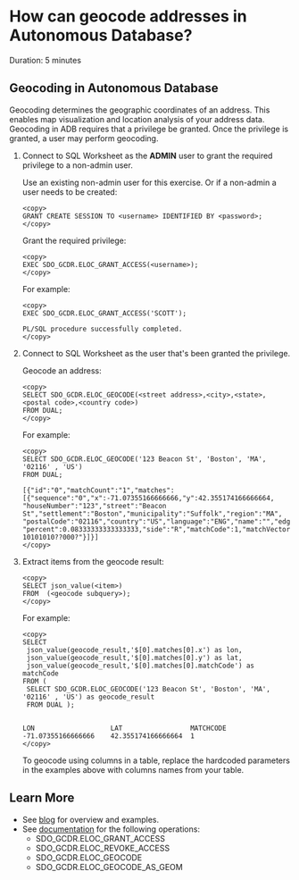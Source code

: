 # How can geocode addresses in Autonomous Database?
Duration: 5 minutes

## Geocoding in Autonomous Database

Geocoding determines the geographic coordinates of an address. This enables map visualization and location analysis of your address data. Geocoding in ADB requires that a privilege be granted. Once the privilege is granted, a user may perform geocoding.

1. Connect to SQL Worksheet as the **ADMIN** user to grant the required privilege to a non-admin user.
   
    Use an existing non-admin user for this exercise. Or if a non-admin a user needs to be created:

    ```
    <copy>
    GRANT CREATE SESSION TO <username> IDENTIFIED BY <password>;
    </copy>
    ```  

   Grant the required privilege:

    ```
    <copy>
    EXEC SDO_GCDR.ELOC_GRANT_ACCESS(<username>);
    </copy>
    ```

    For example:

    ```
    <copy>
    EXEC SDO_GCDR.ELOC_GRANT_ACCESS('SCOTT');

    PL/SQL procedure successfully completed.
    </copy>
    ```  

2. Connect to SQL Worksheet as the user that's been granted the privilege.
   
    Geocode an address:

    ```
    <copy>
    SELECT SDO_GCDR.ELOC_GEOCODE(<street address>,<city>,<state>,<postal code>,<country code>) 
    FROM DUAL;
    </copy>
    ```

    For example:

    ```
    <copy>
    SELECT SDO_GCDR.ELOC_GEOCODE('123 Beacon St', 'Boston', 'MA', '02116' , 'US') 
    FROM DUAL;

    [{"id":"0","matchCount":"1","matches":[{"sequence":"0","x":-71.07355166666666,"y":42.355174166666664,
    "houseNumber":"123","street":"Beacon St","settlement":"Boston","municipality":"Suffolk","region":"MA",
    "postalCode":"02116","country":"US","language":"ENG","name":"","edgeId":946710796,
    "percent":0.08333333333333333,"side":"R","matchCode":1,"matchVector":"???10101010??000?"}]}]
    </copy>
    ```  

3. Extract items from the geocode result:

    ```
    <copy>
    SELECT json_value(<item>) 
    FROM  (<geocode subquery>);
    </copy>
    ```

    For example:

    ```
    <copy>
    SELECT
     json_value(geocode_result,'$[0].matches[0].x') as lon,
     json_value(geocode_result,'$[0].matches[0].y') as lat,
     json_value(geocode_result,'$[0].matches[0].matchCode') as matchCode
    FROM ( 
     SELECT SDO_GCDR.ELOC_GEOCODE('123 Beacon St', 'Boston', 'MA', '02116' , 'US') as geocode_result
     FROM DUAL );

    
    LON                   LAT                 MATCHCODE
    -71.07355166666666    42.355174166666664  1
    </copy>
    ```

      To geocode using columns in a table, replace the hardcoded parameters in the examples above with columns names from your table. 
  
## Learn More

* See [blog](https://blogs.oracle.com/oraclespatial/post/new-in-database-geocoder-for-autonomous-database-shared) for overview and examples.
* See [documentation](https://docs.oracle.com/en/database/oracle/oracle-database/19/spatl/SDO_GCDR-reference.html) for the following operations:
    * SDO\_GCDR.ELOC\_GRANT\_ACCESS
    * SDO\_GCDR.ELOC\_REVOKE\_ACCESS
    * SDO\_GCDR.ELOC\_GEOCODE
    * SDO\_GCDR.ELOC\_GEOCODE\_AS\_GEOM